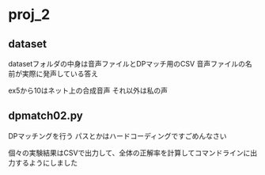# proj_2

## dataset
datasetフォルダの中身は音声ファイルとDPマッチ用のCSV
音声ファイルの名前が実際に発声している答え

ex5から10はネット上の合成音声
それ以外は私の声
## dpmatch02.py
DPマッチングを行う
パスとかはハードコーディングですごめんなさい

個々の実験結果はCSVで出力して、全体の正解率を計算してコマンドラインに出力するようにしました
